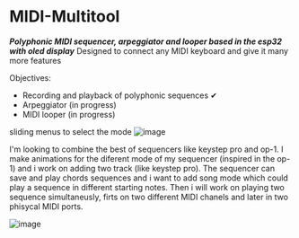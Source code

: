 # MIDI-Multitool
***Polyphonic MIDI sequencer, arpeggiator and looper based in the esp32 with oled display***
Designed to connect any MIDI keyboard and give it many more features


Objectives:
  - Recording and playback of polyphonic sequences ✔
  - Arpeggiator (in progress)
  - MIDI looper (in progress)

sliding menus to select the mode
![image](https://github.com/user-attachments/assets/df779f71-00f6-4f63-8d6d-ec849f8ba01f)

I'm looking to combine the best of sequencers like keystep pro and op-1. I make animations for the diferent mode of my sequencer (inspired in the op-1) and i work on adding two track (like keystep pro). The sequencer can save and play chords sequences and i want to add song mode which could play a sequence in different starting notes. Then i will work on playing two sequence simultaneusly, firts on two different MIDI chanels and later in two phisycal MIDI ports.

![image](https://github.com/user-attachments/assets/3e74f5cf-f39e-40b9-8cee-384ce6755b43)
